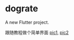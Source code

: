 # dograte

A new Flutter project.


跟随教程做个简单界面
[pic1](https://res.cloudinary.com/ericwindmill/image/upload/c_scale,w_300/v1520699901/flutter_by_example/new_dog.gif),
[pic2](https://res.cloudinary.com/ericwindmill/image/upload/c_scale,w_300/v1520699902/flutter_by_example/good_dogs.gif)
